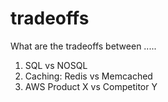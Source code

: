 # tradeoffs
What are the tradeoffs between .....

1. SQL vs NOSQL
2. Caching: Redis vs Memcached
3. AWS Product X vs Competitor Y
